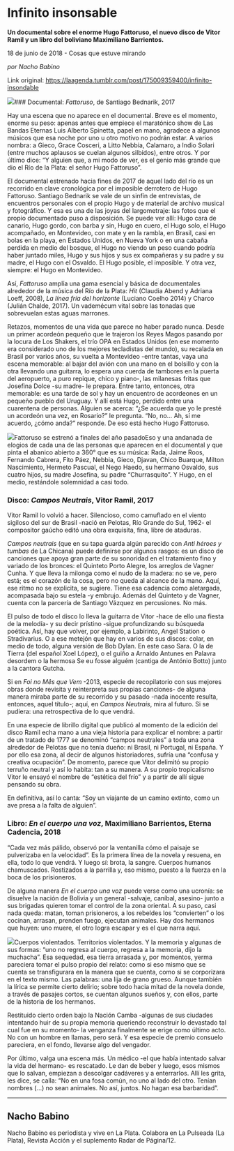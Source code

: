 # Infinito insonsable

**Un documental sobre el enorme Hugo Fattoruso, el nuevo disco de Vitor Ramil y un libro del boliviano Maximiliano Barrientos.**

18 de junio de 2018 - Cosas que estuve mirando

_por Nacho Babino_

Link original: https://laagenda.tumblr.com/post/175009359400/infinito-insondable

![](https://64.media.tumblr.com/7429136c66f7e214fdfd1cc8e1d13f22/tumblr_inline_paiwpeedcy1t6q87u_500.jpg)### Documental: *Fattoruso*, de Santiago Bednarik, 2017

Hay una escena que no aparece en el documental. Breve es el momento, enorme su peso: apenas antes que empiece el maratónico show de Las Bandas Eternas Luis Alberto Spinetta, papel en mano, agradece a algunos músicos que esa noche por uno u otro motivo no podrán estar. A varios nombra: a Gieco, Grace Cosceri, a Litto Nebbia, Calamaro, a Indio Solari (entre muchos aplausos se cuelan algunos silbidos), entre otros. Y por último dice: “Y alguien que, a mi modo de ver, es el genio más grande que dio el Río de la Plata: el señor Hugo Fattoruso”.


El documental estrenado hacia fines de 2017 de aquel lado del río es un recorrido en clave cronológica por el imposible derrotero de Hugo Fattoruso. Santiago Bednarik se vale de un sinfín de entrevistas, de encuentros personales con el propio Hugo y de material de archivo musical y fotográfico. Y esa es una de las joyas del largometraje: las fotos que el propio documentado puso a disposición. Se puede ver allí: Hugo cara de canario, Hugo gordo, con barba y sin, Hugo en cuero, el Hugo solo, el Hugo acompañado, en Montevideo, con mate y en la rambla, en Brasil, casi en bolas en la playa, en Estados Unidos, en Nueva York o en una cabaña perdida en medio del bosque, el Hugo no viendo un peso cuando podría haber juntado miles, Hugo y sus hijos y sus ex compañeras y su padre y su madre, el Hugo con el Osvaldo. El Hugo posible, el imposible. Y otra vez, siempre: el Hugo en Montevideo.


Así, *Fattoruso* amplía una gama esencial y básica de documentales alrededor de la música del Río de la Plata: *Hit* (Claudia Abend y Adriana Loeff, 2008), *La línea fría del horizonte* (Luciano Coelho 2014) y Charco (Julián Chalde, 2017). Un vademécum vital sobre las tonadas que sobrevuelan estas aguas marrones.


Retazos, momentos de una vida que parece no haber parado nunca. Desde un primer acordeón pequeño que le trajeron los Reyes Magos pasando por la locura de Los Shakers, el trío OPA en Estados Unidos (en ese momento era considerado uno de los mejores tecladistas del mundo), su recalada en Brasil por varios años, su vuelta a Montevideo -entre tantas, vaya una escena memorable: al bajar del avión con una mano en el bolsillo y con la otra llevando una guitarra, lo espera una cuerda de tambores en la puerta del aeropuerto, a puro repique, chico y piano-, las milanesas fritas que Josefina Dolce -su madre- le prepara. Entre tanto, entonces, otra memorable: es una tarde de sol y hay un encuentro de acordeones en un pequeño pueblo del Uruguay. Y allí está Hugo, perdido entre una cuarentena de personas. Alguien se acerca: “¿Se acuerda que yo le presté un acordeón una vez, en Rosario?” le pregunta. “No, no… Ah, sí me acuerdo, ¿cómo anda?” responde. De eso está hecho Hugo Fattoruso.


![](https://64.media.tumblr.com/7429136c66f7e214fdfd1cc8e1d13f22/tumblr_inline_paiwpeedcy1t6q87u_500.jpg)Fattoruso se estrenó a finales del año pasadoEso y una andanada de elogios de cada una de las personas que aparecen en el documental y que pinta el abanico abierto a 360° que es su música: Rada, Jaime Roos, Fernando Cabrera, Fito Páez, Nebbia, Gieco, Djavan, Chico Buarque, Milton Nascimiento, Hermeto Pascual, el Nego Haedo, su hermano Osvaldo, sus cuatro hijos, su madre Josefina, su padre “Churrasquito”. Y Hugo, en el medio, restándole solemnidad a casi todo. 


### Disco: *Campos Neutrais*, Vitor Ramil, 2017

Vitor Ramil lo volvió a hacer. Silencioso, como camuflado en el viento sigiloso del sur de Brasil -nació en Pelotas, Río Grande do Sul, 1962- el compositor gaúcho editó una obra exquisita, fina, libre de ataduras.


*Campos neutrais* (que en su tapa guarda algún parecido con *Anti héroes y tumbas* de La Chicana) puede definirse por algunos rasgos: es un disco de canciones que apoya gran parte de su sonoridad en el tratamiento fino y variado de los bronces: el Quinteto Porto Alegre, los arreglos de Vagner Cunha. Y que lleva la milonga como el nudo de la madera: no se ve, pero está; es el corazón de la cosa, pero no queda al alcance de la mano. Aquí, ese ritmo no se explicita, se sugiere. Tiene esa cadencia como aletargada, acompasada bajo su estela -y embrujo. Además del Quinteto y de Vagner, cuenta con la parcería de Santiago Vázquez en percusiones. No más. 


El pulso de todo el disco lo lleva la guitarra de Vitor -hace de ello una fiesta de la melodía- y su decir prístino -sigue profundizando su búsqueda poética. Así, hay que volver, por ejemplo, a Labirinto, Angel Station o Stradivarius. O a ese metejón que hay en varios de sus discos: colar, en medio de todo, alguna versión de Bob Dylan. En este caso Sara. O la de Tierra (del español Xoel López), o el guiño a Arnaldo Antunes en Palavra desordem o la hermosa Se eu fosse alguém (cantiga de António Botto) junto a la cantora Gutcha.


Si en *Foi no Mês que Vem* -2013, especie de recopilatorio con sus mejores obras donde revisita y reinterpreta sus propias canciones- de alguna manera miraba parte de su recorrido y su pasado -nada inocente resulta, entonces, aquel título-; aquí, en *Campos Neutrais*, mira al futuro. Si se pudiera: una retrospectiva de lo que vendrá.


En una especie de librillo digital que publicó al momento de la edición del disco Ramil echa mano a una vieja historia para explicar el nombre: a partir de un tratado de 1777 se denominó “campos neutrales” a toda una zona alrededor de Pelotas que no tenía dueño: ni Brasil, ni Portugal, ni España. Y por ello esa zona, al decir de algunos historiadores, sufría una “confusa y creativa ocupación”. De momento, parece que Vitor delimitó su propio terruño neutral y así lo habita: tan a su manera. A su propio tropicalismo Vitor le ensayó el nombre de “estética del frío” y a partir de allí sigue pensando su obra. 


En definitiva, así lo canta: “Soy un viajante de un camino extinto, como un ave presa a la falta de alguien”.


### Libro: *En el cuerpo una voz*, Maximiliano Barrientos, Eterna Cadencia, 2018

“Cada vez más pálido, observó por la ventanilla cómo el paisaje se pulverizaba en la velocidad”. Es la primera línea de la novela y resuena, en ella, todo lo que vendrá. Y luego sí: brota, la sangre. Cuerpos humanos chamuscados. Rostizados a la parrilla y, eso mismo, puesto a la fuerza en la boca de los prisioneros. 


De alguna manera *En el cuerpo una voz* puede verse como una ucronía: se disuelve la nación de Bolivia y un general -salvaje, caníbal, asesino- junto a sus brigadas quieren tomar el control de la zona oriental. A su paso, casi nada queda: matan, toman prisioneros, a los rebeldes los “convierten” o los cocinan, arrasan, prenden fuego, ejecutan animales. Hay dos hermanos que huyen: uno muere, el otro logra escapar y es el que narra aquí. 


![](https://64.media.tumblr.com/c67c03de5bdadf4442844e902f35749b/tumblr_inline_paiwpebec61t6q87u_250.jpg)Cuerpos violentados. Territorios violentados. Y la memoria y algunas de sus formas: “uno no regresa al cuerpo, regresa a la memoria, dijo la muchacha”. Esa sequedad, esa tierra arrasada y, por momentos, yerma pareciera tomar el pulso propio del relato: como si eso mismo que se cuenta se transfigurara en la manera que se cuenta, como si se corporizara en el texto mismo. Las palabras: una lija de grano grueso. Aunque también la lírica se permite cierto delirio; sobre todo hacia mitad de la novela donde, a través de pasajes cortos, se cuentan algunos sueños y, con ellos, parte de la historia de los hermanos.


Restituido cierto orden bajo la Nación Camba -algunas de sus ciudades intentando huir de su propia memoria queriendo reconstruir lo devastado tal cual fue en su momento- la venganza finalmente se erige como último acto. No con un hombre en llamas, pero será. Y esa especie de premio consuelo pareciera, en el fondo, llevarse algo del vengador. 


Por último, valga una escena más. Un médico -el que había intentado salvar la vida del hermano- es rescatado. Le dan de beber y luego, esos mismos que lo salvan, empiezan a descolgar cadáveres y a enterrarlos. Allí les grita, les dice, se calla: “No en una fosa común, no uno al lado del otro. Tenían nombres (…) no sean animales. No así, juntos. No hagan esa barbaridad”.




---

 Nacho Babino
-------------

 Nacho Babino es periodista y vive en La Plata. Colabora en La Pulseada (La Plata), Revista Acción y el suplemento Radar de Página/12.


